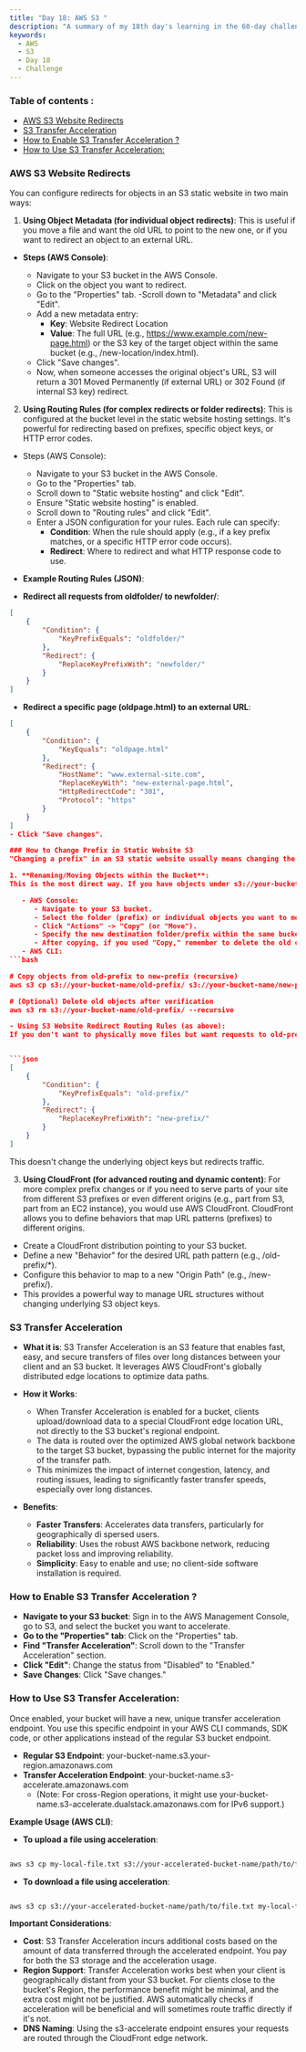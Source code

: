 ```yaml
---
title: "Day 18: AWS S3 "
description: "A summary of my 18th day's learning in the 60-day challenge, covering basic concepts of S3."
keywords:
  - AWS
  - S3
  - Day 18
  - Challenge
---
```


### Table of contents :
- [AWS S3 Website Redirects](#aws-s3-website-redirects)
- [S3 Transfer Acceleration](#s3-transfer-acceleration)
- [How to Enable S3 Transfer Acceleration ?](#how-to-enable-s3-transfer-acceleration-)
- [How to Use S3 Transfer Acceleration:](#how-to-use-s3-transfer-acceleration)

### AWS S3 Website Redirects
You can configure redirects for objects in an S3 static website in two main ways:

1. **Using Object Metadata (for individual object redirects)**:
This is useful if you move a file and want the old URL to point to the new one, or if you want to redirect an object to an external URL.

- **Steps (AWS Console)**:

   - Navigate to your S3 bucket in the AWS Console.
   - Click on the object you want to redirect.
   - Go to the "Properties" tab.
    -Scroll down to "Metadata" and click "Edit".
   - Add a new metadata entry:
       - **Key**: Website Redirect Location
       - **Value**: The full URL (e.g., https://www.example.com/new-page.html) or the S3 key of the target object within the same bucket (e.g., /new-location/index.html).
   - Click "Save changes".
   - Now, when someone accesses the original object's URL, S3 will return a 301 Moved Permanently (if external URL) or 302 Found (if internal S3 key) redirect.

2. **Using Routing Rules (for complex redirects or folder redirects)**:
This is configured at the bucket level in the static website hosting settings. It's powerful for redirecting based on prefixes, specific object keys, or HTTP error codes.

- Steps (AWS Console):

   - Navigate to your S3 bucket in the AWS Console.
   - Go to the "Properties" tab.
   - Scroll down to "Static website hosting" and click "Edit".
   - Ensure "Static website hosting" is enabled.
   - Scroll down to "Routing rules" and click "Edit".
   - Enter a JSON configuration for your rules. Each rule can specify:
        - **Condition**: When the rule should apply (e.g., if a key prefix matches, or a specific HTTP error code occurs).
        - **Redirect**: Where to redirect and what HTTP response code to use.

- **Example Routing Rules (JSON)**:

- **Redirect all requests from oldfolder/ to newfolder/**:


```json
[
    {
        "Condition": {
            "KeyPrefixEquals": "oldfolder/"
        },
        "Redirect": {
            "ReplaceKeyPrefixWith": "newfolder/"
        }
    }
]
```
- **Redirect a specific page (oldpage.html) to an external URL**:

```json
[
    {
        "Condition": {
            "KeyEquals": "oldpage.html"
        },
        "Redirect": {
            "HostName": "www.external-site.com",
            "ReplaceKeyWith": "new-external-page.html",
            "HttpRedirectCode": "301",
            "Protocol": "https"
        }
    }
]
- Click "Save changes".

### How to Change Prefix in Static Website S3
"Changing a prefix" in an S3 static website usually means changing the path segment of your URLs. Since S3 uses object keys as the full path, this typically involves either:

1. **Renaming/Moving Objects within the Bucket**:
This is the most direct way. If you have objects under s3://your-bucket/old-prefix/image.jpg and you want them under s3://your-bucket/new-prefix/image.jpg, you need to copy/move the objects.

   - AWS Console:
      - Navigate to your S3 bucket.
      - Select the folder (prefix) or individual objects you want to move.
      - Click "Actions" -> "Copy" (or "Move").
      - Specify the new destination folder/prefix within the same bucket.
      - After copying, if you used "Copy," remember to delete the old objects/folders if you don't need them.
   - AWS CLI:
```bash

# Copy objects from old-prefix to new-prefix (recursive)
aws s3 cp s3://your-bucket-name/old-prefix/ s3://your-bucket-name/new-prefix/ --recursive

# (Optional) Delete old objects after verification
aws s3 rm s3://your-bucket-name/old-prefix/ --recursive

- Using S3 Website Redirect Routing Rules (as above):
If you don't want to physically move files but want requests to old-prefix/ to redirect to new-prefix/, you'd use a routing rule:


```json
[
    {
        "Condition": {
            "KeyPrefixEquals": "old-prefix/"
        },
        "Redirect": {
            "ReplaceKeyPrefixWith": "new-prefix/"
        }
    }
]
```
This doesn't change the underlying object keys but redirects traffic.

3. **Using CloudFront (for advanced routing and dynamic content)**:
For more complex prefix changes or if you need to serve parts of your site from different S3 prefixes or even different origins (e.g., part from S3, part from an EC2 instance), you would use AWS CloudFront. CloudFront allows you to define behaviors that map URL patterns (prefixes) to different origins.

- Create a CloudFront distribution pointing to your S3 bucket.
- Define a new "Behavior" for the desired URL path pattern (e.g., /old-prefix/*).
- Configure this behavior to map to a new "Origin Path" (e.g., /new-prefix/).
- This provides a powerful way to manage URL structures without changing underlying S3 object keys.

### S3 Transfer Acceleration
- **What it is**:
S3 Transfer Acceleration is an S3 feature that enables fast, easy, and secure transfers of files over long distances between your client and an S3 bucket. It leverages AWS CloudFront's globally distributed edge locations to optimize data paths.

- **How it Works**:

  - When Transfer Acceleration is enabled for a bucket, clients upload/download data to a special CloudFront edge location URL, not directly to the S3 bucket's regional endpoint.
  - The data is routed over the optimized AWS global network backbone to the target S3 bucket, bypassing the public internet for the majority of the transfer path.
  - This minimizes the impact of internet congestion, latency, and routing issues, leading to significantly faster transfer speeds, especially over long distances.

- **Benefits**:

   - **Faster Transfers**: Accelerates data transfers, particularly for geographically di
spersed users.
   - **Reliability**: Uses the robust AWS backbone network, reducing packet loss and improving reliability.
   - **Simplicity**: Easy to enable and use; no client-side software installation is required.

### How to Enable S3 Transfer Acceleration ?

- **Navigate to your S3 bucket**: Sign in to the AWS Management Console, go to S3, and select the bucket you want to accelerate.
- **Go to the "Properties" tab**: Click on the "Properties" tab.
- **Find "Transfer Acceleration"**: Scroll down to the "Transfer Acceleration" section.
- **Click "Edit"**: Change the status from "Disabled" to "Enabled."
- **Save Changes**: Click "Save changes."

### How to Use S3 Transfer Acceleration:

Once enabled, your bucket will have a new, unique transfer acceleration endpoint. You use this specific endpoint in your AWS CLI commands, SDK code, or other applications instead of the regular S3 bucket endpoint.

- **Regular S3 Endpoint**: your-bucket-name.s3.your-region.amazonaws.com
- **Transfer Acceleration Endpoint**: your-bucket-name.s3-accelerate.amazonaws.com
   - (Note: For cross-Region operations, it might use your-bucket-name.s3-accelerate.dualstack.amazonaws.com for IPv6 support.)

**Example Usage (AWS CLI)**:

- **To upload a file using acceleration**:

```Bash

aws s3 cp my-local-file.txt s3://your-accelerated-bucket-name/path/to/file.txt --endpoint-url https://your-accelerated-bucket-name.s3-accelerate.amazonaws.com
```
- **To download a file using acceleration**:

```Bash

aws s3 cp s3://your-accelerated-bucket-name/path/to/file.txt my-local-file.txt --endpoint-url https://your-accelerated-bucket-name.s3-accelerate.amazonaws.com
```

**Important Considerations**:

- **Cost**: S3 Transfer Acceleration incurs additional costs based on the amount of data transferred through the accelerated endpoint. You pay for both the S3 storage and the acceleration usage.
- **Region Support**: Transfer Acceleration works best when your client is geographically distant from your S3 bucket. For clients close to the bucket's Region, the performance benefit might be minimal, and the extra cost might not be justified. AWS automatically checks if acceleration will be beneficial and will sometimes route traffic directly if it's not.
- **DNS Naming**: Using the s3-accelerate endpoint ensures your requests are routed through the CloudFront edge network.
